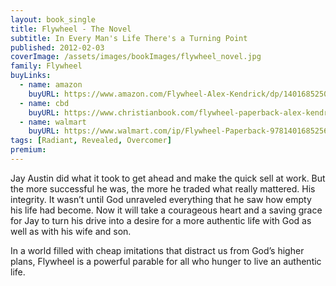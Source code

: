 ```yaml
---
layout: book_single
title: Flywheel - The Novel
subtitle: In Every Man's Life There's a Turning Point
published: 2012-02-03
coverImage: /assets/images/bookImages/flywheel_novel.jpg
family: Flywheel
buyLinks:
  - name: amazon
    buyURL: https://www.amazon.com/Flywheel-Alex-Kendrick/dp/1401685250/ref=sr_1_1?keywords=Flywheel+novel&qid=1637283667&qsid=141-6196979-4180442&sr=8-1&sres=1401685250%2CB0863S9M34%2C0066620996%2C1501173219%2CB01GSIZEY4%2C1496715861%2CB01M3NXVUW%2C0062868934%2CB07NBJ2FBC%2C194964202X%2CB07VKKYXJ7%2C1138746991%2CB07CVMNTYP%2CB0042JTOO8%2CB07KW75DP1%2CB07N8G6MWB&srpt=ABIS_BOOK
  - name: cbd
    buyURL: https://www.christianbook.com/flywheel-paperback-alex-kendrick/9781401685256/pd/685256?product_redirect=1&search_term=flywheel&Ntt=685256&item_code=&ps_exit=PRODUCT|legacy&Ntk=keywords&event=ESRCP
  - name: walmart
    buyURL: https://www.walmart.com/ip/Flywheel-Paperback-9781401685256/15971855
tags: [Radiant, Revealed, Overcomer]
premium:
---
```

Jay Austin did what it took to get ahead and make the quick sell at work. But the more successful he was, the more he traded what really mattered. His integrity. It wasn’t until God unraveled everything that he saw how empty his life had become. Now it will take a courageous heart and a saving grace for Jay to turn his drive into a desire for a more authentic life with God as well as with his wife and son.

In a world filled with cheap imitations that distract us from God’s higher plans, Flywheel is a powerful parable for all who hunger to live an authentic life.
